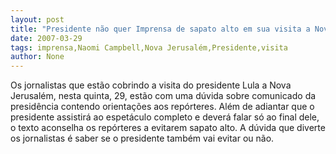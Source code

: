 ```yaml
---
layout: post
title: "Presidente não quer Imprensa de sapato alto em sua visita a Nova Jerusalém"
date: 2007-03-29
tags: imprensa,Naomi Campbell,Nova Jerusalém,Presidente,visita
author: None
---
```

Os jornalistas que estão cobrindo a visita do presidente Lula a Nova Jerusalém, nesta quinta, 29, estão com uma dúvida sobre comunicado da presidência contendo orientações aos repórteres.
Além de adiantar que o presidente assistirá ao espetáculo completo e deverá falar só ao final dele, o texto aconselha os repórteres a evitarem sapato alto.
A dúvida que diverte os jornalistas é saber se o presidente também vai evitar ou não. 
